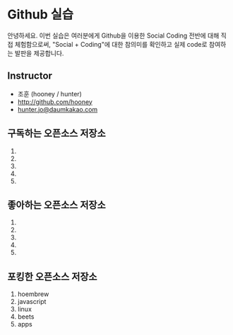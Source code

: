 # Github 실습

안녕하세요. 이번 실습은 여러분에게 Github을 이용한 Social Coding 전반에 대해 직접 체험함으로써, "Social + Coding"에 대한 참의미를 확인하고 실제 code로 참여하는 발판을 제공합니다.

## Instructor
- 조훈 (hooney / hunter)
- http://github.com/hooney
- hunter.jo@daumkakao.com

## 구독하는 오픈소스 저장소

1.
2.
3.
4.
5.

## 좋아하는 오픈소스 저장소

1.
2.
3.
4.
5.

## 포킹한 오픈소스 저장소

1. hoembrew
2. javascript
3. linux
4. beets
5. apps

